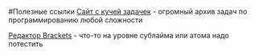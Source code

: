 #Полезные ссылки
[Сайт с кучей задачек](https://acmp.ru) - огромный архив задач по программированию любой сложности

[Редактор Brackets](https://www.youtube.com/watch?v=O3_gus8nb0Q&index=1&list=PLPpaecEYRC8bGw3oj3ecnPjSe09r4bPyo) - что-то на уровне сублайма или атома надо потестить
